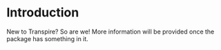 # Introduction
New to Transpire? So are we! More information will be provided once the package has something in it.